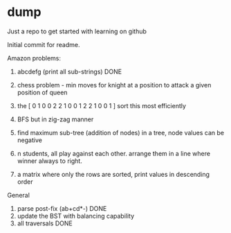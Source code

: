 # dump
Just a repo to get started with learning on github

Initial commit for readme.

Amazon problems:
1. abcdefg (print all sub-strings) DONE

3. chess problem - min moves for knight at a position to attack a given position of queen

4. the [ 0 1 0 0 2 2 1 0 0 1 2 2 1 0 0 1 ] sort this most efficiently

5. BFS but in zig-zag manner

6. find maximum sub-tree (addition of nodes) in a tree, node values can be negative

7. n students, all play against each other. arrange them in a line where winner always to right.

8. a matrix where only the rows are sorted, print values in descending order

General
1. parse post-fix (ab+cd*-) DONE
2. update the BST with balancing capability
3. all traversals DONE
